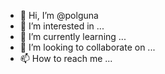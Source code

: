 - 👋 Hi, I’m @polguna
- 👀 I’m interested in ...
- 🌱 I’m currently learning ...
- 💞️ I’m looking to collaborate on ...
- 📫 How to reach me ...

<!---
polguna/polguna is a ✨ special ✨ repository because its `README.md` (this file) appears on your GitHub profile.
You can click the Preview link to take a look at your changes.
--->

